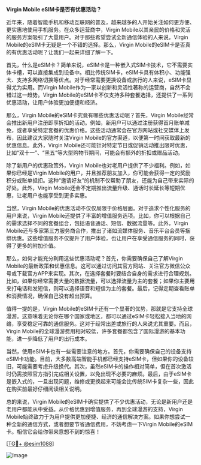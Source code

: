**Virgin Mobile eSIM卡是否有优惠活动？**

近年来，随着智能手机和移动互联网的普及，越来越多的人开始关注如何更方便、更实惠地使用手机服务。在众多运营商中，Virgin Mobile以其亲民的价格和灵活的服务方案吸引了大量用户。对于那些希望尝试全新通信体验的人来说，Virgin Mobile的eSIM卡无疑是一个不错的选择。那么，Virgin Mobile的eSIM卡是否真的有优惠活动呢？让我们一起来详细了解一下。

首先，什么是eSIM卡？简单来说，eSIM卡是一种嵌入式SIM卡技术，它不需要实体卡槽，可以直接集成到设备中。相比传统SIM卡，eSIM卡具有体积小、功能强大、支持多网络切换等优点。对于经常需要更换设备或旅行的人来说，eSIM卡显得尤为实用。而Virgin Mobile作为一家以创新和灵活性著称的运营商，自然不会错过这一趋势。Virgin Mobile的eSIM卡不仅支持多种套餐选择，还提供了一系列优惠活动，让用户体验更加便捷和经济。

那么，Virgin Mobile的eSIM卡究竟有哪些优惠活动呢？首先，Virgin Mobile经常会推出新用户注册即享折扣的活动。例如，新用户可以通过注册获得首月账单减免，或者享受特定套餐的优惠价格。这些活动通常会在官方网站或社交媒体上发布，因此建议大家随时关注Virgin Mobile的官方渠道，以便第一时间获取最新的优惠信息。此外，Virgin Mobile还可能针对特定节日或促销活动推出限时优惠，比如“双十一”、“黑五”等大型购物节期间，可能会有额外的折扣或赠品活动。

除了新用户的优惠政策外，Virgin Mobile也对老用户提供了不少福利。例如，如果你已经是Virgin Mobile的用户，并且推荐朋友加入，你可能会获得一定的奖励积分或账单抵扣。这种“邀请好友”的机制不仅帮助了朋友，还能为自己带来实际的好处。此外，Virgin Mobile还会不定期推出流量升级、通话时长延长等短期优惠，让老用户也能享受到更多实惠。

当然，Virgin Mobile的优惠活动不仅仅局限于价格层面。对于追求个性化服务的用户来说，Virgin Mobile还提供了丰富的增值服务选项。比如，你可以根据自己的需求选择不同的套餐组合，包括语音通话、短信、数据流量等。此外，Virgin Mobile还与多家第三方服务商合作，推出了诸如流媒体服务、音乐平台会员等捆绑优惠。这些增值服务不仅提升了用户体验，也让用户在享受通信服务的同时，获得了更多的附加价值。

那么，如何才能充分利用这些优惠活动呢？首先，你需要确保自己了解Virgin Mobile的最新政策和优惠信息。这可以通过访问其官方网站、关注官方微信公众号或下载官方APP来实现。其次，在选择套餐时要结合自身的需求进行合理规划。比如，如果你经常需要大量的数据流量，可以选择流量为主的套餐；如果你主要用来打电话和发短信，则可以选择语音和短信为主的套餐。最后，记得定期查看账单和消费情况，确保自己没有超出预算。

值得一提的是，Virgin Mobile的eSIM卡还有一个显著的优势，那就是它支持全球漫游。这意味着无论你在哪个国家或地区，都可以通过eSIM卡轻松接入当地的网络，享受稳定可靠的通信服务。这对于经常出差或旅行的人来说尤其重要。而且，Virgin Mobile的全球漫游费用相对较低，许多套餐都包含了国际漫游的基本功能，进一步降低了用户的出行成本。

当然，使用eSIM卡也有一些需要注意的地方。首先，你需要确保自己的设备支持eSIM卡功能。目前，大多数高端智能手机都已经支持eSIM卡，但如果你的设备较旧，可能需要考虑升级换代。其次，虽然eSIM卡的操作相对简单，但在首次激活时仍需按照官方指引完成相关设置，以免出现不必要的麻烦。最后，由于eSIM卡是嵌入式的，一旦出现问题，维修或更换起来可能会比传统SIM卡复杂一些，因此在购买前最好仔细阅读相关说明。

总的来说，Virgin Mobile的eSIM卡确实提供了不少优惠活动，无论是新用户还是老用户都能从中受益。从价格优惠到增值服务，再到全球漫游的支持，Virgin Mobile始终致力于为用户提供更加便捷、经济的通信解决方案。如果你想尝试一种全新的通信方式，或者想要节省通信费用，不妨考虑一下Virgin Mobile的eSIM卡。相信它会给你带来意想不到的惊喜！

[[TG💪+ @esim1088](https://t.me/s/esim1088)]

![Image](https://i.postimg.cc/4NQfJmqS/Snipaste-2025-05-13-00-14-12.png)